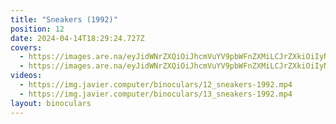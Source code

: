 ```yaml
---
title: "Sneakers (1992)"
position: 12
date: 2024-04-14T18:29:24.727Z
covers:
  - https://images.are.na/eyJidWNrZXQiOiJhcmVuYV9pbWFnZXMiLCJrZXkiOiIyNzU1NDIyMS9vcmlnaW5hbF9lMzU1N2MzNmRjMzA4ZDQ2MjAyNDA0MTQtMi1jb201bmMucG5nIiwiZWRpdHMiOnsicmVzaXplIjp7IndpZHRoIjoxODAwLCJoZWlnaHQiOjE4MDAsImZpdCI6Imluc2lkZSIsIndpdGhvdXRFbmxhcmdlbWVudCI6dHJ1ZX0sIndlYnAiOnsicXVhbGl0eSI6NjV9LCJqcGVnIjp7InF1YWxpdHkiOjY1fSwicm90YXRlIjpudWxsfX0=?bc=0
  - https://images.are.na/eyJidWNrZXQiOiJhcmVuYV9pbWFnZXMiLCJrZXkiOiIyNzU1NDIyMi9vcmlnaW5hbF9iZGZkYTU1NjY3OWIzYTllMjAyNDA0MTQtMi1xdGdsZm4ucG5nIiwiZWRpdHMiOnsicmVzaXplIjp7IndpZHRoIjoxODAwLCJoZWlnaHQiOjE4MDAsImZpdCI6Imluc2lkZSIsIndpdGhvdXRFbmxhcmdlbWVudCI6dHJ1ZX0sIndlYnAiOnsicXVhbGl0eSI6NjV9LCJqcGVnIjp7InF1YWxpdHkiOjY1fSwicm90YXRlIjpudWxsfX0=?bc=0
videos:
  - https://img.javier.computer/binoculars/12_sneakers-1992.mp4
  - https://img.javier.computer/binoculars/13_sneakers-1992.mp4
layout: binoculars
---
```

